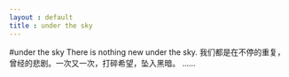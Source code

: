 ```yaml
---
layout : default
title : under the sky
---
```

#under the sky
There is nothing new under the sky. 
我们都是在不停的重复，曾经的悲剧。一次又一次，打碎希望，坠入黑暗。
......
